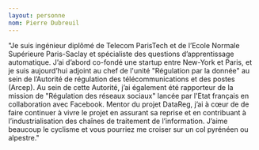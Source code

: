 ```yaml
---
layout: personne
nom: Pierre Dubreuil
---
```


"Je suis ingénieur diplômé de Telecom ParisTech et de l’Ecole Normale Supérieure Paris-Saclay et spécialiste des questions d’apprentissage automatique.
J’ai d’abord co-fondé une startup entre New-York et Paris, et je suis aujourd’hui adjoint au chef de l'unité "Régulation par la donnée" au sein de l’Autorité de régulation des télécommunications et des postes (Arcep). 
Au sein de cette Autorité, j’ai également été rapporteur de la mission de "Régulation des réseaux sociaux" lancée par l'Etat français en collaboration avec Facebook. 
Mentor du projet DataReg, j’ai à cœur de de faire continuer à vivre le projet en assurant sa reprise et en contribuant à l’industrialisation des chaînes de traitement de l’information. 
J’aime beaucoup le cyclisme et vous pourriez me croiser sur un col pyrénéen ou alpestre."
